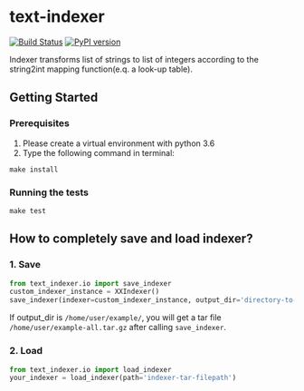 # text-indexer

[![Build Status](https://travis-ci.org/Yoctol/text-indexer.svg?branch=master)](https://travis-ci.org/Yoctol/text-indexer) 
[![PyPI version](https://badge.fury.io/py/text-indexer.svg)](https://badge.fury.io/py/text-indexer)

Indexer transforms list of strings to list of integers according to the string2int mapping function(e.q. a look-up table).

## Getting Started

### Prerequisites

1. Please create a virtual environment with python 3.6
2. Type the following command in terminal: 
```
make install
```

### Running the tests

```
make test
```

## How to completely save and load indexer?

### 1. Save
```python
from text_indexer.io import save_indexer
custom_indexer_instance = XXIndexer()
save_indexer(indexer=custom_indexer_instance, output_dir='directory-to-export-indexer')
```
If output_dir is `/home/user/example/`, you will get a tar file  `/home/user/example-all.tar.gz` after calling 
`save_indexer`.

### 2. Load
```python
from text_indexer.io import load_indexer
your_indexer = load_indexer(path='indexer-tar-filepath')
```
